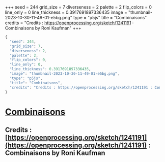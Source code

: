 +++
seed = 244
grid_size = 7
diverseness = 2
palette = 2
flip_colors = 0
line_only = 0
line_thickness = 0.3917691897336435
image = "thumbnail-2023-10-30-11-49-01-e5bg.png"
type = "p5js"
title = "Combinaisons"
credits = "Credits : https://openprocessing.org/sketch/1241191 : Combinaisons by Roni Kaufman"
+++




~~~javascript
{
  "seed": 244,
  "grid_size": 7,
  "diverseness": 2,
  "palette": 2,
  "flip_colors": 0,
  "line_only": 0,
  "line_thickness": 0.3917691897336435,
  "image": "thumbnail-2023-10-30-11-49-01-e5bg.png",
  "type": "p5js",
  "title": "Combinaisons",
  "credits": "Credits : https://openprocessing.org/sketch/1241191 : Combinaisons by Roni Kaufman"
}
~~~



# [Combinaisons](https://openprocessing.org/sketch/2066485)

## Credits : [https://openprocessing.org/sketch/1241191](https://openprocessing.org/sketch/1241191) : Combinaisons by Roni Kaufman 

